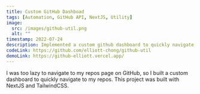 ```yaml
---
title: Custom GitHub Dashboad
tags: [Automation, GitHub API, NextJS, Utility]
image:
  src: /images/github-util.png
  alt: ""
timestamp: 2022-07-24
description: Implemented a custom github dashboard to quickly navigate to my repos
codeLink: https://github.com/elliott-chong/github-util
demoLink: https://github-elliott.vercel.app/
---
```


I was too lazy to navigate to my repos page on GitHub, so I built a custom dashboard to quickly navigate to my repos. This project was built with NextJS and TailwindCSS.
